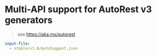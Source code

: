 # Multi-API support for AutoRest v3 generators

> see https://aka.ms/autorest

``` yaml $(enable-multi-api)
input-file:
  - stable/v1.0/AutoSuggest.json
```

